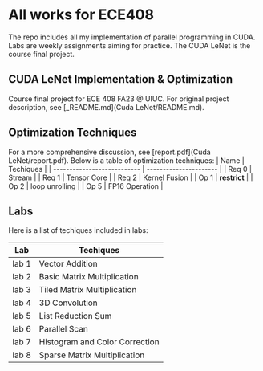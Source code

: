 # All works for ECE408

The repo includes all my implementation of parallel programming in CUDA. Labs are weekly assignments aiming for practice. The CUDA LeNet is the course final project.

## CUDA LeNet Implementation & Optimization
Course final project for ECE 408 FA23 @ UIUC. For original project description, see [_README.md](Cuda LeNet/README.md).

## Optimization Techniques
For a more comprehensive discussion, see [report.pdf](Cuda LeNet/report.pdf). Below is a table of optimization techniques:
| Name                | Techiques                    |
| --------------------------- | ---------------------- |
| Req 0 | Stream |
| Req 1 | Tensor Core |
| Req 2 | Kernel Fusion |
| Op 1 | __restrict__ |
| Op 2 | loop unrolling |
| Op 5 | FP16 Operation |


## Labs

Here is a list of techiques included in labs:

| Lab                 | Techiques                    |
| --------------------------- | ---------------------- |
| lab 1 | Vector Addition |
| lab 2 | Basic Matrix Multiplication |
| lab 3 | Tiled Matrix Multiplication |
| lab 4 | 3D Convolution |
| lab 5 | List Reduction Sum |
| lab 6 | Parallel Scan |
| lab 7 | Histogram and Color Correction |
| lab 8 | Sparse Matrix Multiplication |
